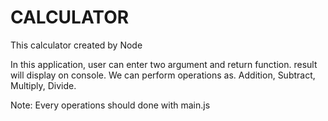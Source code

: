 # CALCULATOR
This calculator created by Node

In this application, user can enter two argument and return function.
result will display on console.
We can perform operations as. Addition, Subtract, Multiply, Divide.

Note: Every operations should done with main.js
